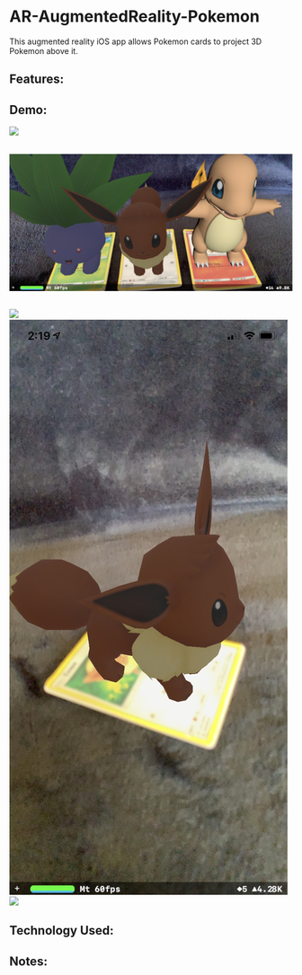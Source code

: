 # AR-AugmentedReality-Pokemon
This augmented reality iOS app allows Pokemon cards to project 3D Pokemon above it.

## Features:

## Demo:
![](Pokemon.gif)

##
![](all3.PNG)

## 
![](charmander.PNG)  ![](eevee.jpg)  ![](oddish.PNG)  

## Technology Used:


## Notes:

